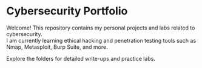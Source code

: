 # Cybersecurity Portfolio

Welcome! This repository contains my personal projects and labs related to cybersecurity.  
I am currently learning ethical hacking and penetration testing tools such as Nmap, Metasploit, Burp Suite, and more.

Explore the folders for detailed write-ups and practice labs.
